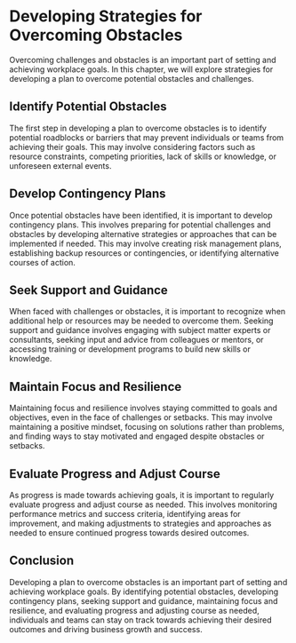 Developing Strategies for Overcoming Obstacles
==============================================================================================

Overcoming challenges and obstacles is an important part of setting and achieving workplace goals. In this chapter, we will explore strategies for developing a plan to overcome potential obstacles and challenges.

Identify Potential Obstacles
----------------------------

The first step in developing a plan to overcome obstacles is to identify potential roadblocks or barriers that may prevent individuals or teams from achieving their goals. This may involve considering factors such as resource constraints, competing priorities, lack of skills or knowledge, or unforeseen external events.

Develop Contingency Plans
-------------------------

Once potential obstacles have been identified, it is important to develop contingency plans. This involves preparing for potential challenges and obstacles by developing alternative strategies or approaches that can be implemented if needed. This may involve creating risk management plans, establishing backup resources or contingencies, or identifying alternative courses of action.

Seek Support and Guidance
-------------------------

When faced with challenges or obstacles, it is important to recognize when additional help or resources may be needed to overcome them. Seeking support and guidance involves engaging with subject matter experts or consultants, seeking input and advice from colleagues or mentors, or accessing training or development programs to build new skills or knowledge.

Maintain Focus and Resilience
-----------------------------

Maintaining focus and resilience involves staying committed to goals and objectives, even in the face of challenges or setbacks. This may involve maintaining a positive mindset, focusing on solutions rather than problems, and finding ways to stay motivated and engaged despite obstacles or setbacks.

Evaluate Progress and Adjust Course
-----------------------------------

As progress is made towards achieving goals, it is important to regularly evaluate progress and adjust course as needed. This involves monitoring performance metrics and success criteria, identifying areas for improvement, and making adjustments to strategies and approaches as needed to ensure continued progress towards desired outcomes.

Conclusion
----------

Developing a plan to overcome obstacles is an important part of setting and achieving workplace goals. By identifying potential obstacles, developing contingency plans, seeking support and guidance, maintaining focus and resilience, and evaluating progress and adjusting course as needed, individuals and teams can stay on track towards achieving their desired outcomes and driving business growth and success.
